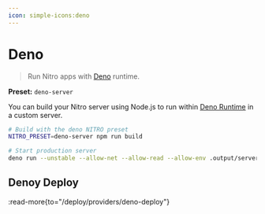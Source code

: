 ```yaml
---
icon: simple-icons:deno
---
```


# Deno

> Run Nitro apps with [Deno](https://deno.com/) runtime.

**Preset:** `deno-server`

You can build your Nitro server using Node.js to run within [Deno Runtime](https://deno.com/runtime) in a custom server.

```bash
# Build with the deno NITRO preset
NITRO_PRESET=deno-server npm run build

# Start production server
deno run --unstable --allow-net --allow-read --allow-env .output/server/index.ts
```

## Denoy Deploy

:read-more{to="/deploy/providers/deno-deploy"}

